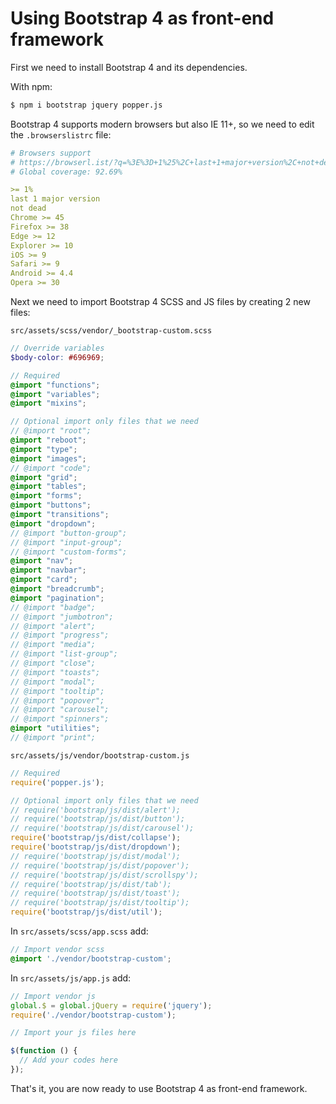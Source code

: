 # Using Bootstrap 4 as front-end framework

First we need to install Bootstrap 4 and its dependencies.

With npm:
```sh
$ npm i bootstrap jquery popper.js
```

Bootstrap 4 supports modern browsers but also IE 11+, so we need to edit the `.browserslistrc` file:
```yaml
# Browsers support
# https://browserl.ist/?q=%3E%3D+1%25%2C+last+1+major+version%2C+not+dead%2C+Chrome+%3E%3D+60%2C+Firefox+%3E%3D+60%2C+Edge+%3E%3D+15.15063%2C+Explorer+11%2C+iOS+%3E%3D+10%2C+Safari+%3E%3D+10%2C+Android+%3E%3D+6%2C+not+ExplorerMobile+%3C%3D+11
# Global coverage: 92.69%

>= 1%
last 1 major version
not dead
Chrome >= 45
Firefox >= 38
Edge >= 12
Explorer >= 10
iOS >= 9
Safari >= 9
Android >= 4.4
Opera >= 30
```

Next we need to import Bootstrap 4 SCSS and JS files by creating 2 new files:

`src/assets/scss/vendor/_bootstrap-custom.scss`
```scss
// Override variables
$body-color: #696969;

// Required
@import "functions";
@import "variables";
@import "mixins";

// Optional import only files that we need
// @import "root";
@import "reboot";
@import "type";
@import "images";
// @import "code";
@import "grid";
@import "tables";
@import "forms";
@import "buttons";
@import "transitions";
@import "dropdown";
// @import "button-group";
// @import "input-group";
// @import "custom-forms";
@import "nav";
@import "navbar";
@import "card";
@import "breadcrumb";
@import "pagination";
// @import "badge";
// @import "jumbotron";
// @import "alert";
// @import "progress";
// @import "media";
// @import "list-group";
// @import "close";
// @import "toasts";
// @import "modal";
// @import "tooltip";
// @import "popover";
// @import "carousel";
// @import "spinners";
@import "utilities";
// @import "print";
```

`src/assets/js/vendor/bootstrap-custom.js`
```js
// Required 
require('popper.js');

// Optional import only files that we need
// require('bootstrap/js/dist/alert');
// require('bootstrap/js/dist/button');
// require('bootstrap/js/dist/carousel');
require('bootstrap/js/dist/collapse');
require('bootstrap/js/dist/dropdown');
// require('bootstrap/js/dist/modal');
// require('bootstrap/js/dist/popover');
// require('bootstrap/js/dist/scrollspy');
// require('bootstrap/js/dist/tab');
// require('bootstrap/js/dist/toast');
// require('bootstrap/js/dist/tooltip');
require('bootstrap/js/dist/util');
```

In `src/assets/scss/app.scss` add:
```scss
// Import vendor scss
@import './vendor/bootstrap-custom';
```

In `src/assets/js/app.js` add:
```js
// Import vendor js
global.$ = global.jQuery = require('jquery');
require('./vendor/bootstrap-custom');

// Import your js files here

$(function () {
  // Add your codes here
});
```

That's it, you are now ready to use Bootstrap 4 as front-end framework.
